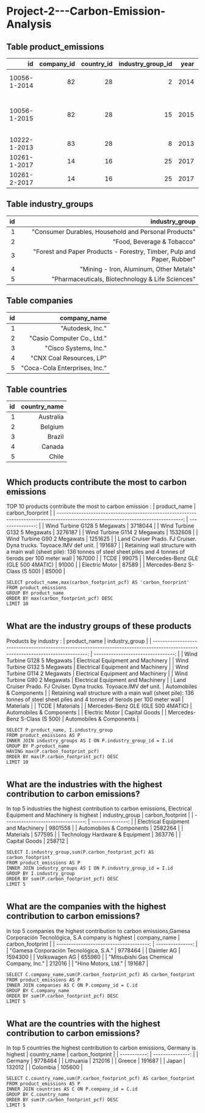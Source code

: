 # Project-2---Carbon-Emission-Analysis
## Table product_emissions
| id           | company_id | country_id | industry_group_id | year | product_name                                                    | weight_kg | carbon_footprint_pcf | upstream_percent_total_pcf | operations_percent_total_pcf | downstream_percent_total_pcf | 
| -----------: | ---------: | ---------: | ----------------: | ---: | --------------------------------------------------------------: | --------: | -------------------: | -------------------------: | ---------------------------: | ---------------------------: | 
| 10056-1-2014 | 82         | 28         | 2                 | 2014 | Frosted Flakes(R) Cereal                                        | 0.7485    | 2                    | 57.50                      | 30.00                        | 12.50                        | 
| 10056-1-2015 | 82         | 28         | 15                | 2015 | "Frosted Flakes, 23 oz, produced in Lancaster, PA (one carton)" | 0.7485    | 2                    | 57.50                      | 30.00                        | 12.50                        | 
| 10222-1-2013 | 83         | 28         | 8                 | 2013 | Office Chair                                                    | 20.68     | 73                   | 80.63                      | 17.36                        | 2.01                         | 
| 10261-1-2017 | 14         | 16         | 25                | 2017 | Multifunction Printers                                          | 110       | 1488                 | 30.65                      | 5.51                         | 63.84                        | 
| 10261-2-2017 | 14         | 16         | 25                | 2017 | Multifunction Printers                                          | 110       | 1818                 | 25.08                      | 4.51                         | 70.41                        | 
## Table industry_groups
| id | industry_group                                                         | 
| -: | ---------------------------------------------------------------------: | 
| 1  | "Consumer Durables, Household and Personal Products"                   | 
| 2  | "Food, Beverage & Tobacco"                                             | 
| 3  | "Forest and Paper Products - Forestry, Timber, Pulp and Paper, Rubber" | 
| 4  | "Mining - Iron, Aluminum, Other Metals"                                | 
| 5  | "Pharmaceuticals, Biotechnology & Life Sciences"                       | 
## Table companies
| id | company_name                  | 
| -: | ----------------------------: | 
| 1  | "Autodesk, Inc."              | 
| 2  | "Casio Computer Co., Ltd."    | 
| 3  | "Cisco Systems, Inc."         | 
| 4  | "CNX Coal Resources, LP"      | 
| 5  | "Coca-Cola Enterprises, Inc." | 
## Table countries
| id | country_name | 
| -: | -----------: | 
| 1  | Australia    | 
| 2  | Belgium      | 
| 3  | Brazil       | 
| 4  | Canada       | 
| 5  | Chile        | 
#
## Which products contribute the most to carbon emissions
TOP 10 products contribute the most to carbon emission :
| product_name                                                                                                                       | carbon_foorprint | 
| ---------------------------------------------------------------------------------------------------------------------------------: | ---------------: | 
| Wind Turbine G128 5 Megawats                                                                                                       | 3718044          | 
| Wind Turbine G132 5 Megawats                                                                                                       | 3276187          | 
| Wind Turbine G114 2 Megawats                                                                                                       | 1532608          | 
| Wind Turbine G90 2 Megawats                                                                                                        | 1251625          | 
| Land Cruiser Prado. FJ Cruiser. Dyna trucks. Toyoace.IMV def unit.                                                                 | 191687           | 
| Retaining wall structure with a main wall (sheet pile): 136 tonnes of steel sheet piles and 4 tonnes of tierods per 100 meter wall | 167000           | 
| TCDE                                                                                                                               | 99075            | 
| Mercedes-Benz GLE (GLE 500 4MATIC)                                                                                                 | 91000            | 
| Electric Motor                                                                                                                     | 87589            | 
| Mercedes-Benz S-Class (S 500)                                                                                                      | 85000            | 
```
SELECT product_name,max(carbon_footprint_pcf) AS 'carbon_foorprint'
FROM product_emissions
GROUP BY product_name
ORDER BY max(carbon_footprint_pcf) DESC
LIMIT 10
```
#
## What are the industry groups of these products
Products by industry :
| product_name                                                                                                                       | industry_group                     | 
| ---------------------------------------------------------------------------------------------------------------------------------: | ---------------------------------: | 
| Wind Turbine G128 5 Megawats                                                                                                       | Electrical Equipment and Machinery | 
| Wind Turbine G132 5 Megawats                                                                                                       | Electrical Equipment and Machinery | 
| Wind Turbine G114 2 Megawats                                                                                                       | Electrical Equipment and Machinery | 
| Wind Turbine G90 2 Megawats                                                                                                        | Electrical Equipment and Machinery | 
| Land Cruiser Prado. FJ Cruiser. Dyna trucks. Toyoace.IMV def unit.                                                                 | Automobiles & Components           | 
| Retaining wall structure with a main wall (sheet pile): 136 tonnes of steel sheet piles and 4 tonnes of tierods per 100 meter wall | Materials                          | 
| TCDE                                                                                                                               | Materials                          | 
| Mercedes-Benz GLE (GLE 500 4MATIC)                                                                                                 | Automobiles & Components           | 
| Electric Motor                                                                                                                     | Capital Goods                      | 
| Mercedes-Benz S-Class (S 500)                                                                                                      | Automobiles & Components           | 
```
SELECT P.product_name, I.industry_group 
FROM product_emissions AS P
INNER JOIN industry_groups AS I ON P.industry_group_id = I.id
GROUP BY P.product_name
HAVING max(P.carbon_footprint_pcf)
ORDER BY max(P.carbon_footprint_pcf) DESC
LIMIT 10
```
#
## What are the industries with the highest contribution to carbon emissions?
In top 5 industries the highest contribution to carbon emissions, Electrical Equipment and Machinery is highest
| industry_group                     | carbon_footprint | 
| ---------------------------------: | ---------------: | 
| Electrical Equipment and Machinery | 9801558          | 
| Automobiles & Components           | 2582264          | 
| Materials                          | 577595           | 
| Technology Hardware & Equipment    | 363776           | 
| Capital Goods                      | 258712           | 
```
SELECT I.industry_group,sum(P.carbon_footprint_pcf) AS carbon_footprint
FROM product_emissions AS P
INNER JOIN industry_groups AS I ON P.industry_group_id = I.id
GROUP BY I.industry_group
ORDER BY sum(P.carbon_footprint_pcf) DESC
LIMIT 5
```
#
## What are the companies with the highest contribution to carbon emissions?
In top 5 companies the highest contribution to carbon emissions,Gamesa Corporación Tecnológica, S.A company is highest
| company_name                            | carbon_footprint | 
| --------------------------------------: | ---------------: | 
| "Gamesa Corporación Tecnológica, S.A."  | 9778464          | 
| Daimler AG                              | 1594300          | 
| Volkswagen AG                           | 655960           | 
| "Mitsubishi Gas Chemical Company, Inc." | 212016           | 
| "Hino Motors, Ltd."                     | 191687           | 

```
SELECT C.company_name,sum(P.carbon_footprint_pcf) AS carbon_footprint
FROM product_emissions AS P
INNER JOIN companies AS C ON P.company_id = C.id
GROUP BY C.company_name
ORDER BY sum(P.carbon_footprint_pcf) DESC
LIMIT 5
```
#
## What are the countries with the highest contribution to carbon emissions?
In top 5 countries the highest contribution to carbon emissions, Germany is highest
| country_name | carbon_footprint | 
| -----------: | ---------------: | 
| Germany      | 9778464          | 
| Lithuania    | 212016           | 
| Greece       | 191687           | 
| Japan        | 132012           | 
| Colombia     | 105600           | 
```
SELECT C.country_name,sum(P.carbon_footprint_pcf) AS carbon_footprint
FROM product_emissions AS P
INNER JOIN countries AS C ON P.company_id = C.id
GROUP BY C.country_name
ORDER BY sum(P.carbon_footprint_pcf) DESC
LIMIT 5
```

                                                                                                                                                                                                                                                                                                                                                                                                                                 
